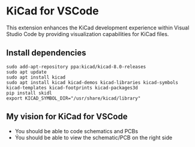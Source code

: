 # KiCad for VSCode

This extension enhances the KiCad development experience within Visual Studio Code by providing visualization capabilities for KiCad files.

## Install dependencies

```
sudo add-apt-repository ppa:kicad/kicad-8.0-releases
sudo apt update
sudo apt install kicad
sudo apt install kicad kicad-demos kicad-libraries kicad-symbols kicad-templates kicad-footprints kicad-packages3d
pip install skidl
export KICAD_SYMBOL_DIR="/usr/share/kicad/library"
```

## My vision for KiCad for VSCode

- You should be able to code schematics and PCBs
- Ýou should be able to view the schematic/PCB on the right side